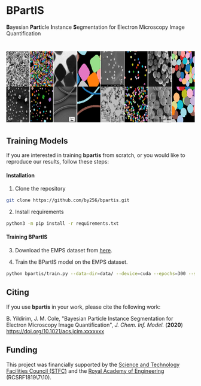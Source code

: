 # BPartIS

**B**ayesian **Part**icle **I**nstance **S**egmentation for Electron Microscopy Image Quantification

# <img src="./header_image.png" height="190">


## Training Models

If you are interested in training **bpartis** from scratch, or you would like to reproduce our results, follow these steps:

#### Installation

1. Clone the repository
```bash
git clone https://github.com/by256/bpartis.git
```

2. Install requirements
```bash
python3 -m pip install -r requirements.txt
```

<!-- #### Unsupervised Pre-Training (Optional)

If you are not interested in pre-training on the [SEM dataset](https://www.nature.com/articles/sdata2018172) then skip this section. Otherwise, you first need to download the SEM dataset and preprocess it as follows.

3. Download the data files [here](https://b2share.eudat.eu/records/b9abc4a997f8452aa6de4f4b7335e582) and place the individual category folders into a single directory.

4. Run `preprocess_sem_data.py`, passing as arguments the directory containing the SEM dataset category folders, and the destination you would like the preprocessed data to be saved to:

```console
python preprocess_sem_data.py --cat-dir=<cat_dir_path> --save-dst=<save_path>
```

5. Pre-train the model on the SEM dataset, passing as an argument the directory containing the preprocessed data:

```console
python bpartis/pretrain.py --data-dir=<> -->
<!-- ``` -->

#### Training BPartIS

3. Download the EMPS dataset from [here](https://github.com/by256/emps).

4. Train the BPartIS model on the EMPS dataset.

```bash
python bpartis/train.py --data-dir=data/ --device=cuda --epochs=300 --save-dir=bpartis/saved_models/
```

## Citing

If you use **bpartis** in your work, please cite the following work:

B. Yildirim, J. M. Cole, "Bayesian Particle Instance Segmentation for Electron Microscopy Image Quantification", *J. Chem. Inf. Model.* (**2020**) https://doi.org/10.1021/acs.jcim.xxxxxxx

## Funding

This project was financially supported by the [Science and Technology Facilities Council (STFC)](https://stfc.ukri.org/) and the [Royal Academy of Engineering](https://www.raeng.org.uk/) (RCSRF1819\7\10).
